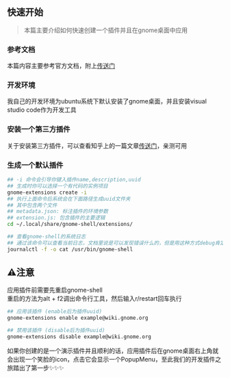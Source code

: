 ## 快速开始
> 本篇主要介绍如何快速创建一个插件并且在gnome桌面中应用

### 参考文档

本篇内容主要参考官方文档，附上[传送门](https://wiki.gnome.org/Projects/GnomeShell/Extensions/Writing) 

### 开发环境

我自己的开发环境为ubuntu系统下默认安装了gnome桌面，并且安装visual studio code作为开发工具

### 安装一个第三方插件

关于安装第三方插件，可以查看知乎上的一篇文章[传送门](https://zhuanlan.zhihu.com/p/36265103)，亲测可用

### 生成一个默认插件

```bash
## -i 命令会引导你键入插件name,description,uuid
## 生成时你可以选择一个有代码的实例项目
gnome-extensions create -i
## 执行上面命令后系统会在下面路径生成uuid文件夹
## 其中包含两个文件
## metadata.json: 标注插件的环境参数
## extension.js: 包含插件的主要逻辑
cd ~/.local/share/gnome-shell/extensions/

## 查看gnome-shell的系统日志
## 通过该命令可以查看当前日志，文档里说是可以发现错误什么的，但是用这种方式debug肯定还是不行，debug部分后续会单独开一个小结
journalctl -f -o cat /usr/bin/gnome-shell
```
## &#x26A0;注意  
应用插件前需要先重启gnome-shell  
重启的方法为alt + f2调出命令行工具，然后输入r/restart回车执行

```bash
## 应用该插件 (enable后为插件uuid)
gnome-extensions enable example@wiki.gnome.org

## 禁用该插件 (disable后为插件uuid)
gnome-extensions disable example@wiki.gnome.org
```

如果你创建的是一个演示插件并且顺利的话，应用插件后在gnome桌面右上角就会出现一个笑脸的icon，点击它会显示一个PopupMenu，至此我们的开发插件之旅踏出了第一步✨✨✨

